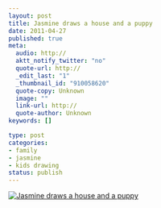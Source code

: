 ```yaml
--- 
layout: post
title: Jasmine draws a house and a puppy
date: 2011-04-27
published: true
meta: 
  audio: http://
  aktt_notify_twitter: "no"
  quote-url: http://
  _edit_last: "1"
  _thumbnail_id: "910058620"
  quote-copy: Unknown
  image: ""
  link-url: http://
  quote-author: Unknown
keywords: []

type: post
categories: 
- family
- jasmine
- kids drawing
status: publish
---
```



[![](http://media.eick.us/2011/02/2011-01-16-at-21-30-36-249x300.jpg "Jasmine draws a house and a puppy")](http://media.eick.us/2011/02/2011-01-16-at-21-30-36.jpg)

